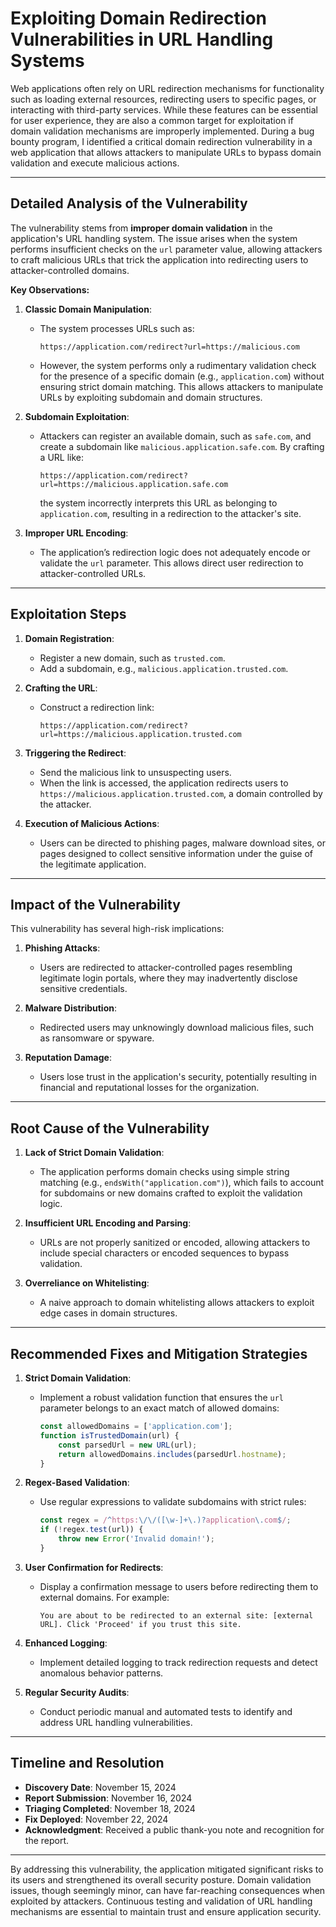 
# Exploiting Domain Redirection Vulnerabilities in URL Handling Systems

Web applications often rely on URL redirection mechanisms for functionality such as loading external resources, redirecting users to specific pages, or interacting with third-party services. While these features can be essential for user experience, they are also a common target for exploitation if domain validation mechanisms are improperly implemented. During a bug bounty program, I identified a critical domain redirection vulnerability in a web application that allows attackers to manipulate URLs to bypass domain validation and execute malicious actions.

---

## Detailed Analysis of the Vulnerability

The vulnerability stems from **improper domain validation** in the application's URL handling system. The issue arises when the system performs insufficient checks on the `url` parameter value, allowing attackers to craft malicious URLs that trick the application into redirecting users to attacker-controlled domains.

**Key Observations:**

1. **Classic Domain Manipulation**:
   - The system processes URLs such as:
     ```
     https://application.com/redirect?url=https://malicious.com
     ```
   - However, the system performs only a rudimentary validation check for the presence of a specific domain (e.g., `application.com`) without ensuring strict domain matching. This allows attackers to manipulate URLs by exploiting subdomain and domain structures.

2. **Subdomain Exploitation**:
   - Attackers can register an available domain, such as `safe.com`, and create a subdomain like `malicious.application.safe.com`. By crafting a URL like:
     ```
     https://application.com/redirect?url=https://malicious.application.safe.com
     ```
     the system incorrectly interprets this URL as belonging to `application.com`, resulting in a redirection to the attacker's site.

3. **Improper URL Encoding**:
   - The application’s redirection logic does not adequately encode or validate the `url` parameter. This allows direct user redirection to attacker-controlled URLs.

---

## Exploitation Steps

1. **Domain Registration**:
   - Register a new domain, such as `trusted.com`.
   - Add a subdomain, e.g., `malicious.application.trusted.com`.

2. **Crafting the URL**:
   - Construct a redirection link:
     ```
     https://application.com/redirect?url=https://malicious.application.trusted.com
     ```

3. **Triggering the Redirect**:
   - Send the malicious link to unsuspecting users.
   - When the link is accessed, the application redirects users to `https://malicious.application.trusted.com`, a domain controlled by the attacker.

4. **Execution of Malicious Actions**:
   - Users can be directed to phishing pages, malware download sites, or pages designed to collect sensitive information under the guise of the legitimate application.

---

## Impact of the Vulnerability

This vulnerability has several high-risk implications:

1. **Phishing Attacks**:
   - Users are redirected to attacker-controlled pages resembling legitimate login portals, where they may inadvertently disclose sensitive credentials.

2. **Malware Distribution**:
   - Redirected users may unknowingly download malicious files, such as ransomware or spyware.

3. **Reputation Damage**:
   - Users lose trust in the application's security, potentially resulting in financial and reputational losses for the organization.

---

## Root Cause of the Vulnerability

1. **Lack of Strict Domain Validation**:
   - The application performs domain checks using simple string matching (e.g., `endsWith("application.com")`), which fails to account for subdomains or new domains crafted to exploit the validation logic.

2. **Insufficient URL Encoding and Parsing**:
   - URLs are not properly sanitized or encoded, allowing attackers to include special characters or encoded sequences to bypass validation.

3. **Overreliance on Whitelisting**:
   - A naive approach to domain whitelisting allows attackers to exploit edge cases in domain structures.

---

## Recommended Fixes and Mitigation Strategies

1. **Strict Domain Validation**:
   - Implement a robust validation function that ensures the `url` parameter belongs to an exact match of allowed domains:
     ```javascript
     const allowedDomains = ['application.com'];
     function isTrustedDomain(url) {
         const parsedUrl = new URL(url);
         return allowedDomains.includes(parsedUrl.hostname);
     }
     ```

2. **Regex-Based Validation**:
   - Use regular expressions to validate subdomains with strict rules:
     ```javascript
     const regex = /^https:\/\/([\w-]+\.)?application\.com$/;
     if (!regex.test(url)) {
         throw new Error('Invalid domain!');
     }
     ```

3. **User Confirmation for Redirects**:
   - Display a confirmation message to users before redirecting them to external domains. For example:
     ```
     You are about to be redirected to an external site: [external URL]. Click 'Proceed' if you trust this site.
     ```

4. **Enhanced Logging**:
   - Implement detailed logging to track redirection requests and detect anomalous behavior patterns.

5. **Regular Security Audits**:
   - Conduct periodic manual and automated tests to identify and address URL handling vulnerabilities.

---

## Timeline and Resolution

- **Discovery Date**: November 15, 2024  
- **Report Submission**: November 16, 2024  
- **Triaging Completed**: November 18, 2024  
- **Fix Deployed**: November 22, 2024  
- **Acknowledgment**: Received a public thank-you note and recognition for the report.  

---

By addressing this vulnerability, the application mitigated significant risks to its users and strengthened its overall security posture. Domain validation issues, though seemingly minor, can have far-reaching consequences when exploited by attackers. Continuous testing and validation of URL handling mechanisms are essential to maintain trust and ensure application security.

